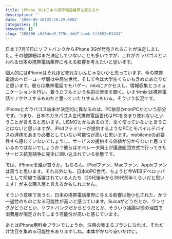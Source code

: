 ```yaml
---
title: iPhone 3Gは日本の携帯電話業界を変えるか
description: ''
date: '2008-06-10T22:10:29.000Z'
categories: []
keywords: []
slug: "200806-c6454ee9-779e-4dd7-baeb-1f4552e61431"
---
```

日本で7月11日にソフトバンクからiPhone 3Gが発売されることが決定しました。その他詳細はまだ決定していないことも多いですが、これがガラパゴスといわれる日本の携帯電話業界に与える影響を考えたいと思います。

個人的にはiPhoneはそれほど売れないんじゃないかと思っています。今の携帯電話のヘビーユーザ層は中高生世代、そして今は大学生くらいも含めたあたりだと思います。彼らは携帯電話でモバゲー、mixiにアクセスし、情報収集とコミュニケーションを行い、着うたフルという名前の音楽を聴く。いまやmixiは携帯電話でアクセスするものだと思っていたりする人もいる。そういう状況です。

iPhoneとガラパゴス端末が決定的に異なるのは、PC依存かnonPCかという部分です。つまり、日本のガラパゴス世代携帯電話世代はPCをあまり使わないということが言えると思います。LISMOとかもあるので、全く使っていないと言うことはないと思いますが、iPodファミリーが提供するようなPCとモバイルデバイスの連携をあまり必要としていない可能性が高いと思います。mobilemeの必要性すら感じていないでしょうし、サービスの提供する価値が分からないと思っているのではないでしょうか？彼らはオペレータ同士が護送船団方式で行ってきたサービス拡充競争に完全に囲い込まれている状態です。

では、iPhoneを誰が買うか。もちろん、iPodファン、Macファン、Appleファンは買うと思います。それ以外にも、日本のPC世代、ちょうど今WEBデベロッパーとして前線で活躍されている人たち（20代後半から30代前半くらいだと思います）が主な購入層と言えるかもしれません。

そういう意味で言うと、日本の携帯電話業界に与える影響は極小化された、かつ一過性のものになる可能性が高いと感じています。Suicaがどうだとか、ワンセグがどうだとか、ソフトバンクだからどうだとか、そういう議論以前の理由で消費層が限定されてしまう可能性が高いと感じています。

あとはiPhone用料金プランでしょうか。注目の集まるプランになれば、それだけ注目を集める可能性もありますしね。本体がかなり安いだけに。